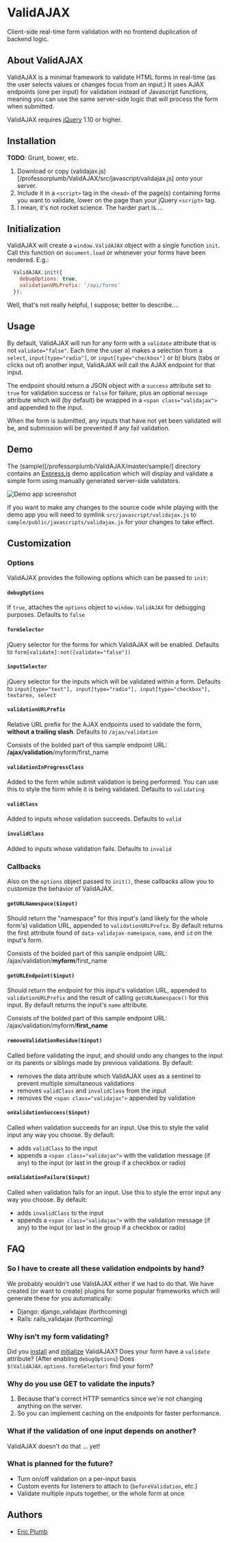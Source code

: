 # ValidAJAX

Client-side real-time form validation with no frontend duplication of backend logic.

## About ValidAJAX

ValidAJAX is a minimal framework to validate HTML forms in real-time (as the user selects values or changes focus from 
an input.) It uses AJAX endpoints (one per input) for validation instead of Javascript functions, meaning you can use
the same server-side logic that will process the form when submitted.

ValidAJAX requires [jQuery](//jquery.org) 1.10 or higher.

## Installation

**TODO**: Grunt, bower, etc.

1. Download or copy (validajax.js)[/professorplumb/ValidAJAX/src/javascript/validajax.js] onto your server.
1. Include it in a `<script>` tag in the `<head>` of the page(s) containing forms you want to validate, lower on the 
   page than your jQuery `<script>` tag.
1. I mean, it's not rocket science.  The harder part is....

## Initialization

ValidAJAX will create a `window.ValidAJAX` object with a single function `init`. Call this function on `document.load`
or whenever your forms have been rendered.  E.g.:

```javascript
  ValidAJAX.init({
    debugOptions: true,
    validationURLPrefix: '/api/forms'
  });
```

Well, that's not really helpful, I suppose; better to describe....

## Usage

By default, ValidAJAX will run for any form with a `validate` attribute that is not `validate="false"`.  Each time the
user a) makes a selection from a `select`, `input[type="radio"]`, or `input[type="checkbox"]` or b) blurs (tabs or 
clicks out of) another input, ValidAJAX will call the AJAX endpoint for that input.

The endpoint should return a JSON object with a `success` attribute set to `true` for validation success or `false` for
failure, plus an optional `message` attribute which will (by default) be wrapped in a `<span class="validajax">` and
appended to the input.

When the form is submitted, any inputs that have not yet been validated will be, and submission will be prevented if any
fail validation.

## Demo

The (sample)[/professorplumb/ValidAJAX/master/sample/] directory contains an [Express.js](http://expressjs.com/) demo
application which will display and validate a simple form using manually generated server-side validators.

![Demo app screenshot](sample/public/images/screenshot.png)

If you want to make any changes to the source code while playing with the demo app you will need to symlink
`src/javascript/validajax.js` to `sample/public/javascripts/validajax.js` for your changes to take effect.

## Customization

### Options

ValidAJAX provides the following options which can be passed to `init`:

#### `debugOptions`

If `true`, attaches the `options` object to `window.ValidAJAX` for debugging purposes.  Defaults to `false`

#### `formSelector`

jQuery selector for the forms for which ValidAJAX will be enabled.  Defaults to `form[validate]:not([validate="false"])` 

#### `inputSelector`

jQuery selector for the inputs which will be validated within a form.  Defaults to 
`input[type="text"], input[type="radio"], input[type="checkbox"], textarea, select`

#### `validationURLPrefix`

Relative URL prefix for the AJAX endpoints used to validate the form, **without a trailing slash**.  Defaults to 
`/ajax/validation`

Consists of the bolded part of this sample endpoint URL: **/ajax/validation**/myform/first_name

#### `validationInProgressClass`

Added to the form while submit validation is being performed.  You can use this to style the form while it is being
validated.  Defaults to `validating`

#### `validClass`

Added to inputs whose validation succeeds.  Defaults to `valid`

#### `invalidClass`

Added to inputs whose validation fails.  Defaults to `invalid`

### Callbacks

Also on the `options` object passed to `init()`, these callbacks allow you to customize the behavior of ValidAJAX.
 
#### `getURLNamespace($input)`
 
Should return the "namespace" for this input's (and likely for the whole form's) validation URL, appended to 
`validationURLPrefix`.  By default returns the first attribute found of `data-validajax-namespace`, `name`, and `id` on
the input's form.

Consists of the bolded part of this sample endpoint URL: /ajax/validation/**myform**/first_name

#### `getURLEndpoint($input)`

Should return the endpoint for this input's validation URL, appended to `validationURLPrefix` and the result of
calling `getURLNamespace()` for this input.  By default returns the input's `name` attribute.

Consists of the bolded part of this sample endpoint URL: /ajax/validation/myform/**first_name**

#### `removeValidationResidue($input)`

Called before validating the input, and should undo any changes to the input or its parents or siblings made by previous
validations.  By default:

 - removes the data attribute which ValidAJAX uses as a sentinel to prevent multiple simultaneous validations
 - removes `validClass` and `invalidClass` from the input
 - removes the `<span class="validajax">` appended by validation

#### `onValidationSuccess($input)`

Called when validation succeeds for an input.  Use this to style the valid input any way you choose.  By default:
 
 - adds `validClass` to the input
 - appends a `<span class="validajax">` with the validation message (if any) to the input (or last in the group if a
   checkbox or radio)

#### `onValidationFailure($input)`

Called when validation fails for an input.  Use this to style the error input any way you choose.  By default:
 
 - adds `invalidClass` to the input
 - appends a `<span class="validajax">` with the validation message (if any) to the input (or last in the group if a
   checkbox or radio)

## FAQ

### So I have to create all these validation endpoints by hand?

We probably wouldn't use ValidAJAX either if we had to do that.  We have created (or want to create) plugins for some
popular frameworks which will generate these for you automatically:

 - Django: django_validajax (forthcoming)
 - Rails: rails_validajax (forthcoming)

### Why isn't my form validating?

Did you [install](#installation) and [initialize](#initialization) ValidAJAX?  Does your form have a `validate`
attribute?  (After enabling `debugOptions`) Does `$(ValidAJAX.options.formSelector)` find your form?

### Why do you use GET to validate the inputs?

1. Because that's correct HTTP semantics since we're not changing anything on the server.
1. So you can implement caching on the endpoints for faster performance.

### What if the validation of one input depends on another?

ValidAJAX doesn't do that ... yet!

### What is planned for the future?

 - Turn on/off validation on a per-input basis
 - Custom events for listeners to attach to (`beforeValidation`, etc.)
 - Validate multiple inputs together, or the whole form at once

## Authors

 - [Eric Plumb](https://github.com/professorplumb/)
